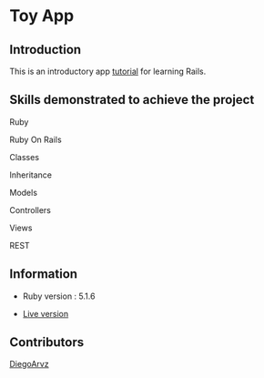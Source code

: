# Toy App

## Introduction

This is an introductory app [tutorial](https://www.railstutorial.org/book/toy_app) for learning Rails.  

## Skills demonstrated to achieve the project

Ruby

Ruby On Rails

Classes

Inheritance

Models

Controllers

Views

REST



## Information

* Ruby version : 5.1.6

* [Live version](https://sleepy-bayou-65505.herokuapp.com/users)

## Contributors

[DiegoArvz](https://github.com/diegoarvz4)